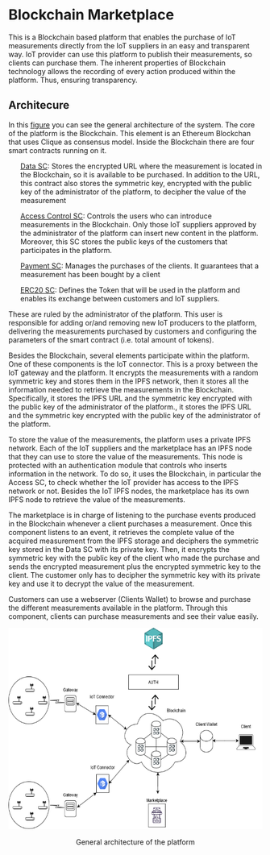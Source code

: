 <h1>Blockchain Marketplace</h1>
This is a Blockchain based platform that enables the purchase of IoT measurements directly from the IoT suppliers in an easy and transparent way. IoT provider can use this platform to publish their measurements, so clients can purchase them. The inherent properties of Blockchain technology allows the recording of every action produced within the platform. Thus, ensuring transparency.

<h2>Architecure</h2>
In this <a href="#gen-arch">figure</a> you can see the general architecture of the system. The core of the platform is the Blockchain. This element is an Ethereum Blockchan that uses Clique as consensus model. Inside the Blockchain there are four smart contracts running on it.

<ul><a href="./storage/contracts/dataContract/data.sol">Data SC</a>: Stores the encrypted URL where the measurement is located in the Blockchain, so it is available to be purchased. In addition to the URL,  this contract also stores the symmetric key, encrypted with the public key of the administrator of the platform,  to decipher the value of the measurement </ul>
<ul><a href="./storage/contracts/accessContract/accessContract.sol">Access Control SC</a>: Controls the users who can introduce measurements in the Blockchain. Only those IoT suppliers approved by the administrator of the platform can insert new content in the platform. Moreover, this SC stores the public keys of the customers that participates in the platform.</ul>
<ul><a href="./storage/contracts/balanceContract/balance.sol">Payment SC</a>: Manages the purchases of the clients. It guarantees that a measurement has been bought by a client</ul>
<ul><a href="./storage/contracts/balanceContract/ERC20.sol">ERC20 SC</a>: Defines the Token that will be used in the platform and enables its exchange between customers and IoT suppliers.</ul>

These are ruled by the administrator of the platform. This user is responsible for adding or/and removing new IoT producers to the platform, delivering the measurements purchased by customers and configuring the parameters of the smart contract (i.e. total amount of tokens).

Besides the Blockchain, several elements participate within the platform. One of these components is the IoT connector. This is a proxy between the IoT gateway and the platform. It encrypts the measurements with a random symmetric key and stores them in the IPFS network, then it stores all the information needed to retrieve the measurements in the Blockchain. Specifically, it stores the IPFS URL and the symmetric key encrypted with the public key of the administrator of the platform., it stores the IPFS URL and the symmetric key encrypted with the public key of the administrator of the platform.

To store the value of the measurements, the platform uses a private IPFS network. Each of the IoT suppliers and the marketplace has an IPFS node that they can use to store the value of the measurements. This node is protected with an authentication module that controls who inserts information in the network. To do so, it uses the Blockchain, in particular the Access SC, to check whether the IoT provider has access to the IPFS network or not. Besides the IoT IPFS nodes, the marketplace has its own IPFS node to retrieve the value of the measurements.

The marketplace is in charge of listening to the purchase events produced in the Blockchain whenever a client purchases a measurement. Once this component listens to an event, it retrieves the complete value of the acquired measurement from the IPFS storage and deciphers the symmetric key stored in the Data SC with its private key. Then, it encrypts the symmetric key with the public key of the client who made the purchase and sends the encrypted measurement plus the encrypted symmetric key to the client. The customer only has to decipher the symmetric key with its private key and use it to decrypt the value of the measurement. 

Customers can use a webserver (Clients Wallet) to browse and purchase the different measurements available in the platform. Through this component, clients can purchase measurements and see their value easily. 

<p align="center">
  <img src="docs/images/gen-arch.png" height="400px" width="700px" alt="Image">
  <p align="center" id="gen-arch">General architecture of the platform</p>
</p>
